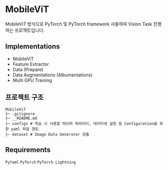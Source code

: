 # MobileViT
MobileViT 방식으로 PyTorch 및 PyTorch framework 사용하여 Vision Task 진행하는 프로젝트입니다.

## Implementations

- MobileViT
- Feature Extractor 
- Data (Prepare)
- Data Augmentations (Albumentations)
- Multi GPU Training

## 프로젝트 구조
```
MobileViT
├─ .gitignore
├─ __README.md
├─ configs # 학습 시 사용할 하이퍼 파라미터, 데이터셋 설정 등 Configuration을 위한 yaml 파일 경로
├─ dataset # Image Data Generator 모듈
```

## Requirements
`PyYaml`
`PyTorch`
`PyTorch Lightning`
